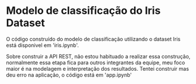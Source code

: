 # Modelo de classificação do Iris Dataset

O código construído do modelo de classificação utilizando o dataset Iris está disponivel em 'iris.ipynb'. 

Sobre construir a API REST, não estou habituado a realizar essa construção, normalmente essa etapa fica para outros integrantes da equipe, meu foco maior é na modelagem e interpretação dos resultados. Tentei construir mas deu erro na aplicação, o código está em 'app.ipynb'
